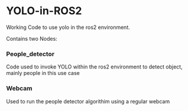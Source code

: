 # YOLO-in-ROS2
Working Code to use yolo in the ros2 environment.

Contains two Nodes:
### People_detector
Code used to invoke YOLO within the ros2 environment to detect object, mainly people in this use case

### Webcam
Used to run the people detector algorithim using a regular webcam
